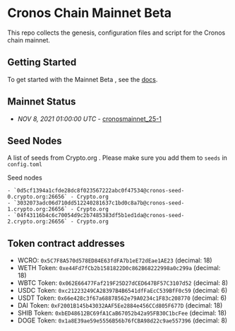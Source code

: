 # Cronos Chain Mainnet Beta 

This repo collects the genesis, configuration files and script for the Cronos chain
mainnet.

## Getting Started

To get started with the Mainnet Beta , see the
[docs](https://cronos.crypto.org/docs/getting-started/cronos-mainnet.html).

## Mainnet Status


- *NOV 8, 2021 01:00:00 UTC* - [cronosmainnet_25-1](./cronosmainnet_25-1)



## Seed Nodes

A list of seeds from Crypto.org . Please make sure you add them to `seeds` in `config.toml` 

Seed nodes

```
- `0d5cf1394a1cfde28dc8f023567222abc0f47534@cronos-seed-0.crypto.org:26656` - Crypto.org
- `3032073adc06d710dd512240281637c1bd0c8a7b@cronos-seed-1.crypto.org:26656` - Crypto.org
- `04f43116b4c6c70054d9c2b7485383df5b1ed1da@cronos-seed-2.crypto.org:26656` - Crypto.org 
```

## Token contract addresses 
- WCRO: `0x5C7F8A570d578ED84E63fdFA7b1eE72dEae1AE23` (decimal: 18)
- WETH Token: `0xe44Fd7fCb2b1581822D0c862B68222998a0c299a` (decimal: 18)
- WBTC Token: `0x062E66477Faf219F25D27dCED647BF57C3107d52` (decimal: 8)
- USDC Token: `0xc21223249CA28397B4B6541dfFaEcC539BfF0c59` (decimal: 6)
- USDT Token: `0x66e428c3f67a68878562e79A0234c1F83c208770` (decimal: 6)
- DAI Token: `0xF2001B145b43032AAF5Ee2884e456CCd805F677D` (decimal: 18)
- SHIB Token: `0xbED48612BC69fA1CaB67052b42a95FB30C1bcFee` (decimal: 18)
- DOGE Token: `0x1a8E39ae59e5556B56b76fCBA98d22c9ae557396`  (decimal: 8)
